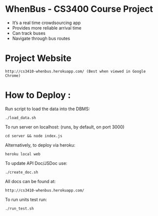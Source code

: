 # WhenBus - CS3400 Course Project

- It’s a real time crowdsourcing app
- Provides more reliable arrival time
- Can track buses
- Navigate through bus routes

# Project Website

	http://cs3410-whenbus.herokuapp.com/ (Best when viewed in Google Chrome)
	
How to Deploy :
===============

Run script to load the data into the DBMS:
	
	./load_data.sh

To run server on localhost: (runs, by default, on port 3000)

	cd server && node index.js
	
Alternatively, to deploy via heroku: 
	
	heroku local web
	
To update API Doc/JSDoc use:

	./create_doc.sh

All docs can be found at:

	http://cs3410-whenbus.herokuapp.com/

To  run units test run:
	
	./run_test.sh
